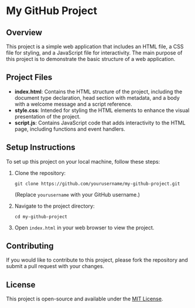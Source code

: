 # My GitHub Project

## Overview
This project is a simple web application that includes an HTML file, a CSS file for styling, and a JavaScript file for interactivity. The main purpose of this project is to demonstrate the basic structure of a web application.

## Project Files
- **index.html**: Contains the HTML structure of the project, including the document type declaration, head section with metadata, and a body with a welcome message and a script reference.
- **style.css**: Intended for styling the HTML elements to enhance the visual presentation of the project.
- **script.js**: Contains JavaScript code that adds interactivity to the HTML page, including functions and event handlers.

## Setup Instructions
To set up this project on your local machine, follow these steps:

1. Clone the repository:
   ```
   git clone https://github.com/yourusername/my-github-project.git
   ```
   (Replace `yourusername` with your GitHub username.)

2. Navigate to the project directory:
   ```
   cd my-github-project
   ```

3. Open `index.html` in your web browser to view the project.

## Contributing
If you would like to contribute to this project, please fork the repository and submit a pull request with your changes.

## License
This project is open-source and available under the [MIT License](LICENSE).